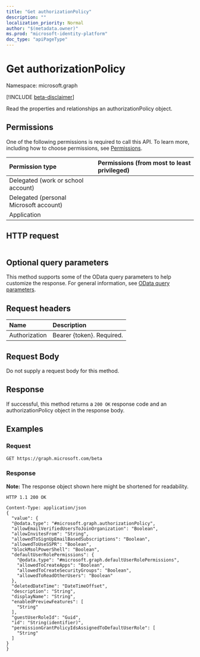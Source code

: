 ```yaml
---
title: "Get authorizationPolicy"
description: ""
localization_priority: Normal
author: "$(metadata.owner)"
ms.prod: "microsoft-identity-platform"
doc_type: "apiPageType"
---
```


# Get authorizationPolicy

Namespace: microsoft.graph

[!INCLUDE [beta-disclaimer](../../includes/beta-disclaimer.md)]

Read the properties and relationships an authorizationPolicy object.

## Permissions

One of the following permissions is required to call this API. To learn more, including how to choose permissions, see [Permissions](/graph/permissions-reference).

| Permission type                        | Permissions (from most to least privileged) |
| :------------------------------------- | :------------------------------------------ |
| Delegated (work or school account)     |                                             |
| Delegated (personal Microsoft account) |                                             |
| Application                            |                                             |

## HTTP request

<!-- {
  "blockType": "ignored"
}
-->

```http

```

## Optional query parameters

This method supports some of the OData query parameters to help customize the response. For general information, see [OData query parameters](/graph/query-parameters).

## Request headers

| Name          | Description               |
| :------------ | :------------------------ |
| Authorization | Bearer {token}. Required. |

## Request Body

<!-- Actions and Functions -->

<!-- CRUD Methods -->

Do not supply a request body for this method.

## Response

If successful, this method returns a `200 OK` response code and an authorizationPolicy object in the response body.

## Examples

### Request

<!-- {
  "blockType": "request",
  "name": "get_authorizationpolicy"
}
-->

```http
GET https://graph.microsoft.com/beta

```

### Response

**Note:** The response object shown here might be shortened for readability.

<!-- {
  "blockType": "response",
  "truncated": true,
  "@odata.type": "Microsoft.DirectoryServices.authorizationPolicy"
}
-->

```http
HTTP 1.1 200 OK

Content-Type: application/json
{
  "value": {
  "@odata.type": "#microsoft.graph.authorizationPolicy",
  "allowEmailVerifiedUsersToJoinOrganization": "Boolean",
  "allowInvitesFrom": "String",
  "allowedToSignUpEmailBasedSubscriptions": "Boolean",
  "allowedToUseSSPR": "Boolean",
  "blockMsolPowerShell": "Boolean",
  "defaultUserRolePermissions": {
    "@odata.type": "#microsoft.graph.defaultUserRolePermissions",
    "allowedToCreateApps": "Boolean",
    "allowedToCreateSecurityGroups": "Boolean",
    "allowedToReadOtherUsers": "Boolean"
  },
  "deletedDateTime": "DateTimeOffset",
  "description": "String",
  "displayName": "String",
  "enabledPreviewFeatures": [
    "String"
  ],
  "guestUserRoleId": "Guid",
  "id": "String(identifier)",
  "permissionGrantPolicyIdsAssignedToDefaultUserRole": [
    "String"
  ]
}
}

```
